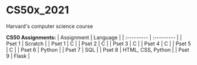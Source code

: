 # CS50x_2021
Harvard's computer science course

**CS50 Assignments:**
| Assignment | Language |
| :--------- | :--------- |
| Pset 1 | Scratch |
| Pset 1 | C |
| Pset 2 | C |
| Pset 3 | C |
| Pset 4 | C |
| Pset 5 | C |
| Pset 6 | Python |
| Pset 7 | SQL |
| Pset 8 | HTML, CSS, Python |
| Pset 9 | Flask |
